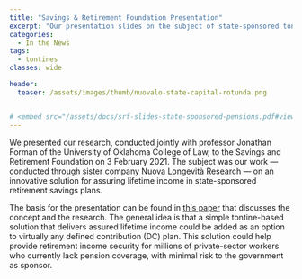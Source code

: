 ```yaml
---
title: "Savings & Retirement Foundation Presentation"
excerpt: "Our presentation slides on the subject of state-sponsored tontine pension solutions"
categories:
  - In the News
tags:
  - tontines
classes: wide

header:
  teaser: /assets/images/thumb/nuovalo-state-capital-rotunda.png


# <embed src="/assets/docs/srf-slides-state-sponsored-pensions.pdf#view=Fit" type="application/pdf"/>
---
```


We presented our research, conducted jointly with professor Jonathan Forman of the University of Oklahoma College of Law, to the Savings and Retirement Foundation on 3 February 2021. The subject was our work — conducted through sister company [Nuova Longevità Research](https://www.nuovalongevita.com) — on an innovative solution for assuring lifetime income in state-sponsored retirement savings plans.

The basis for the presentation can be found in [this paper](https://repository.upenn.edu/cgi/viewcontent.cgi?article=1688&context=prc_papers) that discusses the concept and the research. The general idea is that a simple tontine-based solution that delivers assured lifetime income could be added as an option to virtually any defined contribution (DC) plan. This solution could help provide retirement income security for millions of private-sector workers who currently lack pension coverage, with minimal risk to the government as sponsor.


<object data="/assets/docs/srf-slides-state-sponsored-pensions.pdf" width="1000" height="1000" type='application/pdf'/></object>
